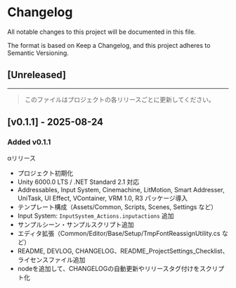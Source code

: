 # Changelog

All notable changes to this project will be documented in this file.

The format is based on Keep a Changelog, and this project adheres to Semantic Versioning.

## [Unreleased]

---

> このファイルはプロジェクトの各リリースごとに更新してください。

## [v0.1.1] - 2025-08-24

### Added v0.1.1

αリリース

- プロジェクト初期化
- Unity 6000.0 LTS / .NET Standard 2.1 対応
- Addressables, Input System, Cinemachine, LitMotion, Smart Addresser, UniTask, UI Effect,
  VContainer, VRM 1.0, R3 パッケージ導入
- テンプレート構成（Assets/Common, Scripts, Scenes, Settings など）
- Input System: `InputSystem_Actions.inputactions` 追加
- サンプルシーン・サンプルスクリプト追加
- エディタ拡張（Common/Editor/Base/Setup/TmpFontReassignUtility.cs など）
- README, DEVLOG, CHANGELOG、README_ProjectSettings_Checklist、ライセンスファイル追加
- nodeを追加して、CHANGELOGの自動更新やリリースタグ付けをスクリプト化
